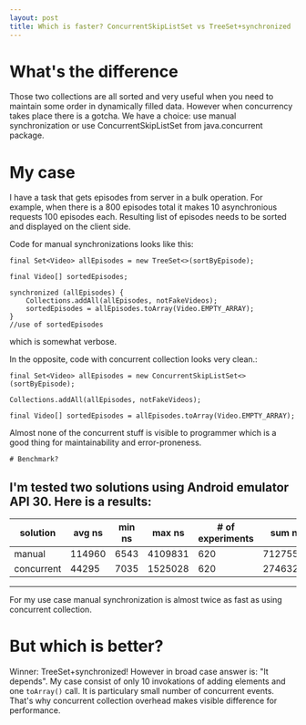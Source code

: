 ```yaml
---
layout: post
title: Which is faster? ConcurrentSkipListSet vs TreeSet+synchronized
---
```

# What's the difference
Those two collections are all sorted and very useful when you need to maintain some order in dynamically filled data.
However when concurrency takes place there is a gotcha. We have a choice: use manual synchronization or use ConcurrentSkipListSet from java.concurrent package.

# My case
I have a task that gets episodes from server in a bulk operation. For example, when there is a 800 episodes total it makes 10 asynchronious requests 100 episodes each.
Resulting list of episodes needs to be sorted and displayed on the client side.

Code for manual synchronizations looks like this:
```
final Set<Video> allEpisodes = new TreeSet<>(sortByEpisode);

final Video[] sortedEpisodes;

synchronized (allEpisodes) {
	Collections.addAll(allEpisodes, notFakeVideos);
	sortedEpisodes = allEpisodes.toArray(Video.EMPTY_ARRAY);
}
//use of sortedEpisodes
```
which is somewhat verbose.

In the opposite, code with concurrent collection looks very clean.:

```
final Set<Video> allEpisodes = new ConcurrentSkipListSet<>(sortByEpisode);

Collections.addAll(allEpisodes, notFakeVideos);

final Video[] sortedEpisodes = allEpisodes.toArray(Video.EMPTY_ARRAY);

```
Almost none of the concurrent stuff is visible to programmer which is a good thing for maintainability and error-proneness.
```					
# Benchmark?
```
I'm tested two solutions using Android emulator API 30. Here is a results:
---
solution | avg ns | min ns | max ns | # of experiments | sum ns
--- | --- | --- | --- | --- | ---
manual | 114960 | 6543 | 4109831 | 620 | 71275591
concurrent | 44295 | 7035 | 1525028 | 620 | 27463261
---

For my use case manual synchronization is almost twice as fast as using concurrent collection.

# But which is better?
Winner: TreeSet+synchronized!
However in broad case answer is: "It depends". 
My case consist of only 10 invokations of adding elements and one `toArray()` call. It is particulary small number of concurrent events. 
That's why concurrent collection overhead makes visible difference for performance.

